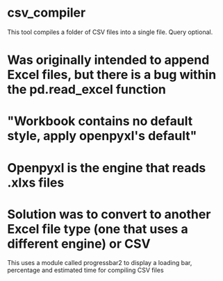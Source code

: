 # csv_compiler
This tool compiles a folder of CSV files into a single file.  Query optional.

# Was originally intended to append Excel files, but there is a bug within the pd.read_excel function
# "Workbook contains no default style, apply openpyxl's default"
# Openpyxl is the engine that reads .xlxs files
# Solution was to convert to another Excel file type (one that uses a different engine) or CSV

This uses a module called progressbar2 to display a loading bar, percentage and estimated time for compiling CSV files
